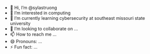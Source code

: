 - 👋 Hi, I’m @sylastruong
- 👀 I’m interested in computing
- 🌱 I’m currently learning cybersecurity at southeast missouri state university
- 💞️ I’m looking to collaborate on ...
- 📫 How to reach me ...
- 😄 Pronouns: ...
- ⚡ Fun fact: ...

<!---
sylastruong/sylastruong is a ✨ special ✨ repository because its `README.md` (this file) appears on your GitHub profile.
You can click the Preview link to take a look at your changes.
--->
